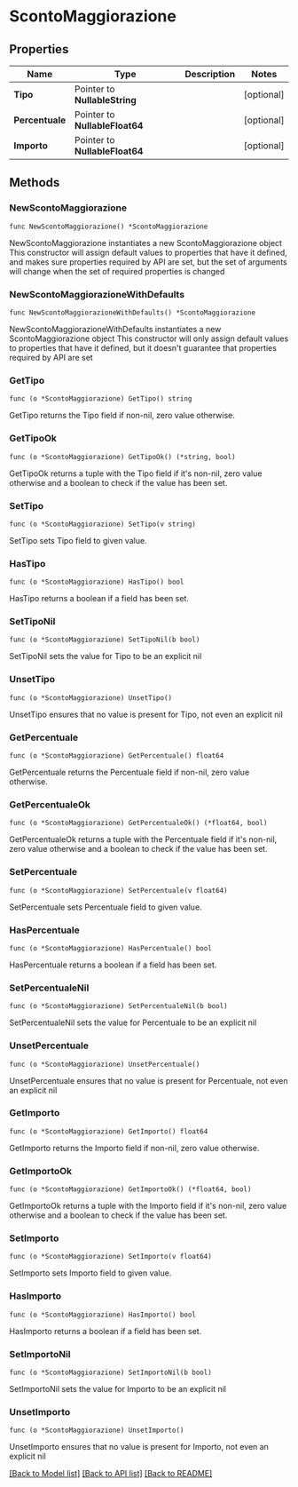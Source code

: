 # ScontoMaggiorazione

## Properties

Name | Type | Description | Notes
------------ | ------------- | ------------- | -------------
**Tipo** | Pointer to **NullableString** |  | [optional] 
**Percentuale** | Pointer to **NullableFloat64** |  | [optional] 
**Importo** | Pointer to **NullableFloat64** |  | [optional] 

## Methods

### NewScontoMaggiorazione

`func NewScontoMaggiorazione() *ScontoMaggiorazione`

NewScontoMaggiorazione instantiates a new ScontoMaggiorazione object
This constructor will assign default values to properties that have it defined,
and makes sure properties required by API are set, but the set of arguments
will change when the set of required properties is changed

### NewScontoMaggiorazioneWithDefaults

`func NewScontoMaggiorazioneWithDefaults() *ScontoMaggiorazione`

NewScontoMaggiorazioneWithDefaults instantiates a new ScontoMaggiorazione object
This constructor will only assign default values to properties that have it defined,
but it doesn't guarantee that properties required by API are set

### GetTipo

`func (o *ScontoMaggiorazione) GetTipo() string`

GetTipo returns the Tipo field if non-nil, zero value otherwise.

### GetTipoOk

`func (o *ScontoMaggiorazione) GetTipoOk() (*string, bool)`

GetTipoOk returns a tuple with the Tipo field if it's non-nil, zero value otherwise
and a boolean to check if the value has been set.

### SetTipo

`func (o *ScontoMaggiorazione) SetTipo(v string)`

SetTipo sets Tipo field to given value.

### HasTipo

`func (o *ScontoMaggiorazione) HasTipo() bool`

HasTipo returns a boolean if a field has been set.

### SetTipoNil

`func (o *ScontoMaggiorazione) SetTipoNil(b bool)`

 SetTipoNil sets the value for Tipo to be an explicit nil

### UnsetTipo
`func (o *ScontoMaggiorazione) UnsetTipo()`

UnsetTipo ensures that no value is present for Tipo, not even an explicit nil
### GetPercentuale

`func (o *ScontoMaggiorazione) GetPercentuale() float64`

GetPercentuale returns the Percentuale field if non-nil, zero value otherwise.

### GetPercentualeOk

`func (o *ScontoMaggiorazione) GetPercentualeOk() (*float64, bool)`

GetPercentualeOk returns a tuple with the Percentuale field if it's non-nil, zero value otherwise
and a boolean to check if the value has been set.

### SetPercentuale

`func (o *ScontoMaggiorazione) SetPercentuale(v float64)`

SetPercentuale sets Percentuale field to given value.

### HasPercentuale

`func (o *ScontoMaggiorazione) HasPercentuale() bool`

HasPercentuale returns a boolean if a field has been set.

### SetPercentualeNil

`func (o *ScontoMaggiorazione) SetPercentualeNil(b bool)`

 SetPercentualeNil sets the value for Percentuale to be an explicit nil

### UnsetPercentuale
`func (o *ScontoMaggiorazione) UnsetPercentuale()`

UnsetPercentuale ensures that no value is present for Percentuale, not even an explicit nil
### GetImporto

`func (o *ScontoMaggiorazione) GetImporto() float64`

GetImporto returns the Importo field if non-nil, zero value otherwise.

### GetImportoOk

`func (o *ScontoMaggiorazione) GetImportoOk() (*float64, bool)`

GetImportoOk returns a tuple with the Importo field if it's non-nil, zero value otherwise
and a boolean to check if the value has been set.

### SetImporto

`func (o *ScontoMaggiorazione) SetImporto(v float64)`

SetImporto sets Importo field to given value.

### HasImporto

`func (o *ScontoMaggiorazione) HasImporto() bool`

HasImporto returns a boolean if a field has been set.

### SetImportoNil

`func (o *ScontoMaggiorazione) SetImportoNil(b bool)`

 SetImportoNil sets the value for Importo to be an explicit nil

### UnsetImporto
`func (o *ScontoMaggiorazione) UnsetImporto()`

UnsetImporto ensures that no value is present for Importo, not even an explicit nil

[[Back to Model list]](../README.md#documentation-for-models) [[Back to API list]](../README.md#documentation-for-api-endpoints) [[Back to README]](../README.md)



